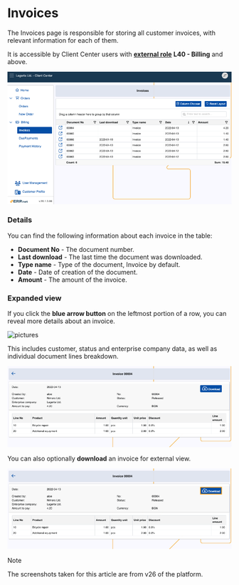 # Invoices

The Invoices page is responsible for storing all customer invoices, with relevant information for each of them. 

It is accessible by Client Center users with **[external role](modules/crm/sales/customers/external-access.md)** **L40 - Billing** and above.

![pictures](pictures/invoices_module.png)

### Details

You can find the following information about each invoice in the table:

- **Document No** - The document number.
- **Last download** - The last time the document was downloaded.
- **Type name** - Type of the document, Invoice by default.
- **Date** - Date of creation of the document.
- **Amount** - The amount of the invoice.

### Expanded view

If you click the **blue arrow button** on the leftmost portion of a row, you can reveal more details about an invoice.

![pictures](pictures/invoices_detail_button.png)

This includes customer, status and enterprise company data, as well as individual document lines breakdown.

![pictures](pictures/invoices_details.png)

You can also optionally **download** an invoice for external view.

![pictures](pictures/invoices_download.png)

> [!NOTE]
> 
> The screenshots taken for this article are from v26 of the platform.
